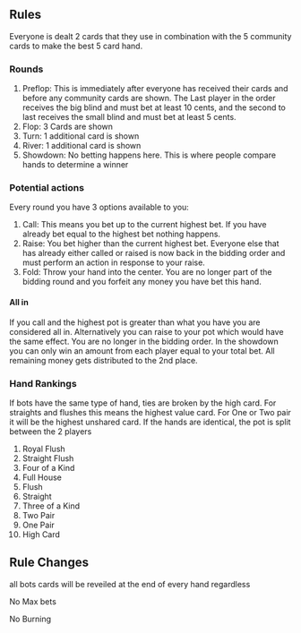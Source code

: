 

## Rules
Everyone is dealt 2 cards that they use in combination with the 5 community cards to make the best 5 card hand.

### Rounds

1. Preflop: This is immediately after everyone has received their cards and before any community cards are shown. The Last player in the order receives the big blind and must bet at least 10 cents, and the second to last receives the small blind and must bet at least 5 cents.
2. Flop: 3 Cards are shown
3. Turn: 1 additional card is shown
4. River: 1 additional card is shown
5. Showdown: No betting happens here. This is where people compare hands to determine a winner

### Potential actions

Every round you have 3 options available to you:
1. Call: This means you bet up to the current highest bet. If you have already bet equal to the highest bet nothing happens.
2. Raise: You bet higher than the current highest bet. Everyone else that has already either called or raised is now back in the bidding order and must perform an action in response to your raise.
3. Fold: Throw your hand into the center. You are no longer part of the bidding round and you forfeit any money you have bet this hand.

#### All in

If you call and the highest pot is greater than what you have you are considered all in. Alternatively you can raise to your pot which would have the same effect. You are no longer in the bidding order. In the showdown you can only win an amount from each player equal to your total bet. All remaining money gets distributed to the 2nd place.

### Hand Rankings

If bots have the same type of hand, ties are broken by the high card. For straights and flushes this means the highest value card. For One or Two pair it will be the highest unshared card. If the hands are identical, the pot is split between the 2 players

1. Royal Flush
2. Straight Flush
3. Four of a Kind
4. Full House
5. Flush
6. Straight
7. Three of a Kind
8. Two Pair
9. One Pair
10. High Card


## Rule Changes

all bots cards will be reveiled at the end of every hand regardless

No Max bets

No Burning